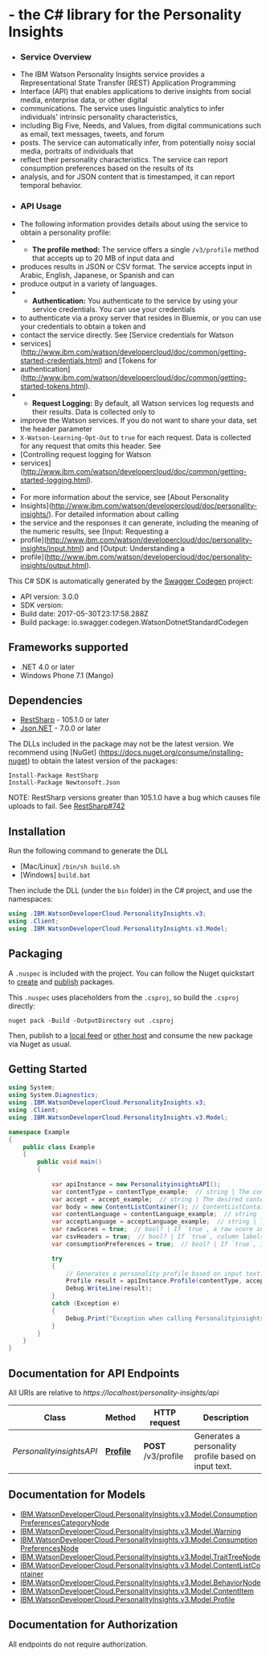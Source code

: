 #  - the C# library for the Personality Insights

 * ### Service Overview
 * The IBM Watson Personality Insights service provides a Representational State Transfer (REST) Application Programming
 * Interface (API) that enables applications to derive insights from social media, enterprise data, or other digital
 * communications. The service uses linguistic analytics to infer individuals' intrinsic personality characteristics,
 * including Big Five, Needs, and Values, from digital communications such as email, text messages, tweets, and forum
 * posts. The service can automatically infer, from potentially noisy social media, portraits of individuals that
 * reflect their personality characteristics. The service can report consumption preferences based on the results of its
 * analysis, and for JSON content that is timestamped, it can report temporal behavior.
 * ### API Usage
 * The following information provides details about using the service to obtain a personality profile:
 * * **The profile method:** The service offers a single `/v3/profile` method that accepts up to 20 MB of input data and
 * produces results in JSON or CSV format. The service accepts input in Arabic, English, Japanese, or Spanish and can
 * produce output in a variety of languages.
 * * **Authentication:** You authenticate to the service by using your service credentials. You can use your credentials
 * to authenticate via a proxy server that resides in Bluemix, or you can use your credentials to obtain a token and
 * contact the service directly. See [Service credentials for Watson
 * services](http://www.ibm.com/watson/developercloud/doc/common/getting-started-credentials.html) and [Tokens for
 * authentication](http://www.ibm.com/watson/developercloud/doc/common/getting-started-tokens.html).
 * * **Request Logging:** By default, all Watson services log requests and their results. Data is collected only to
 * improve the Watson services. If you do not want to share your data, set the header parameter
 * `X-Watson-Learning-Opt-Out` to `true` for each request. Data is collected for any request that omits this header. See
 * [Controlling request logging for Watson
 * services](http://www.ibm.com/watson/developercloud/doc/common/getting-started-logging.html).
 *
 * For more information about the service, see [About Personality
 * Insights](http://www.ibm.com/watson/developercloud/doc/personality-insights/). For detailed information about calling
 * the service and the responses it can generate, including the meaning of the numeric results, see [Input: Requesting a
 * profile](http://www.ibm.com/watson/developercloud/doc/personality-insights/input.html) and [Output: Understanding a
 * profile](http://www.ibm.com/watson/developercloud/doc/personality-insights/output.html).

This C# SDK is automatically generated by the [Swagger Codegen](https://github.com/swagger-api/swagger-codegen) project:

- API version: 3.0.0
- SDK version: 
- Build date: 2017-05-30T23:17:58.288Z
- Build package: io.swagger.codegen.WatsonDotnetStandardCodegen

<a name="frameworks-supported"></a>
## Frameworks supported
- .NET 4.0 or later
- Windows Phone 7.1 (Mango)

<a name="dependencies"></a>
## Dependencies
- [RestSharp](https://www.nuget.org/packages/RestSharp) - 105.1.0 or later
- [Json.NET](https://www.nuget.org/packages/Newtonsoft.Json/) - 7.0.0 or later

The DLLs included in the package may not be the latest version. We recommend using [NuGet] (https://docs.nuget.org/consume/installing-nuget) to obtain the latest version of the packages:
```
Install-Package RestSharp
Install-Package Newtonsoft.Json
```

NOTE: RestSharp versions greater than 105.1.0 have a bug which causes file uploads to fail. See [RestSharp#742](https://github.com/restsharp/RestSharp/issues/742)

<a name="installation"></a>
## Installation
Run the following command to generate the DLL
- [Mac/Linux] `/bin/sh build.sh`
- [Windows] `build.bat`

Then include the DLL (under the `bin` folder) in the C# project, and use the namespaces:
```csharp
using .IBM.WatsonDeveloperCloud.PersonalityInsights.v3;
using .Client;
using .IBM.WatsonDeveloperCloud.PersonalityInsights.v3.Model;
```

<a name="packaging"></a>
## Packaging

A `.nuspec` is included with the project. You can follow the Nuget quickstart to [create](https://docs.microsoft.com/en-us/nuget/quickstart/create-and-publish-a-package#create-the-package) and [publish](https://docs.microsoft.com/en-us/nuget/quickstart/create-and-publish-a-package#publish-the-package) packages.

This `.nuspec` uses placeholders from the `.csproj`, so build the `.csproj` directly:

```
nuget pack -Build -OutputDirectory out .csproj
```

Then, publish to a [local feed](https://docs.microsoft.com/en-us/nuget/hosting-packages/local-feeds) or [other host](https://docs.microsoft.com/en-us/nuget/hosting-packages/overview) and consume the new package via Nuget as usual.

<a name="getting-started"></a>
## Getting Started

```csharp
using System;
using System.Diagnostics;
using .IBM.WatsonDeveloperCloud.PersonalityInsights.v3;
using .Client;
using .IBM.WatsonDeveloperCloud.PersonalityInsights.v3.Model;

namespace Example
{
    public class Example
    {
        public void main()
        {
            
            var apiInstance = new PersonalityinsightsAPI();
            var contentType = contentType_example;  // string | The content type of the request: plain text (the default), HTML, or JSON. Per the JSON specification, the default character encoding for JSON content is effectively always UTF-8; per the HTTP specification, the default encoding for plain text and HTML is ISO-8859-1 (effectively, the ASCII character set). When specifying a content type of plain text or HTML, include the `charset` parameter to indicate the character encoding of the input text, for example, `Content-Type: text/plain;charset=utf-8`. (default to text/plain)
            var accept = accept_example;  // string | The desired content type of the response: JSON (the default) or CSV. CSV output includes a fixed number of columns and optional headers. (default to application/json)
            var body = new ContentListContainer(); // ContentListContainer | A maximum of 20 MB of content to analyze, though the service requires much less text; for more information, see [Guidelines for providing sufficient input](http://www.ibm.com/watson/developercloud/doc/personality-insights/basics.html#overviewGuidelines). A JSON request must conform to the `ContentListContainer` model.
            var contentLanguage = contentLanguage_example;  // string | The language of the input text for the request: Arabic, English, Spanish, or Japanese. Regional variants are treated as their parent language; for example, `en-US` is interpreted as `en`. The effect of the `Content-Language` header depends on the `Content-Type` header. When `Content-Type` is `text/plain` or `text/html`, `Content-Language` is the only way to specify the language. When `Content-Type` is `application/json`, `Content-Language` overrides a language specified with the `language` parameter of a `ContentItem` object, and content items that specify a different language are ignored; omit this header to base the language on the specification of the content items. You can specify any combination of languages for `Content-Language` and `Accept-Language`. (optional)  (default to en)
            var acceptLanguage = acceptLanguage_example;  // string | The desired language of the response. For two-character arguments, regional variants are treated as their parent language; for example, `en-US` is interpreted as `en`. You can specify any combination of languages for the input and response content. (optional)  (default to en)
            var rawScores = true;  // bool? | If `true`, a raw score in addition to a normalized percentile is returned for each characteristic; raw scores are not compared with a sample population. If `false` (the default), only normalized percentiles are returned. (optional)  (default to false)
            var csvHeaders = true;  // bool? | If `true`, column labels are returned with a CSV response; if `false` (the default), they are not. Applies only when the `Accept` header is set to `text/csv`. (optional)  (default to false)
            var consumptionPreferences = true;  // bool? | If `true`, information about consumption preferences is returned with the results; if `false` (the default), the response does not include the information. (optional)  (default to false)

            try
            {
                // Generates a personality profile based on input text.
                Profile result = apiInstance.Profile(contentType, accept, body, contentLanguage, acceptLanguage, rawScores, csvHeaders, consumptionPreferences);
                Debug.WriteLine(result);
            }
            catch (Exception e)
            {
                Debug.Print("Exception when calling PersonalityinsightsAPI.Profile: " + e.Message );
            }
        }
    }
}
```

<a name="documentation-for-api-endpoints"></a>
## Documentation for API Endpoints

All URIs are relative to *https://localhost/personality-insights/api*

Class | Method | HTTP request | Description
------------ | ------------- | ------------- | -------------
*PersonalityinsightsAPI* | [**Profile**](PersonalityinsightsAPI.md#profile) | **POST** /v3/profile | Generates a personality profile based on input text.


<a name="documentation-for-models"></a>
## Documentation for Models

 - [IBM.WatsonDeveloperCloud.PersonalityInsights.v3.Model.ConsumptionPreferencesCategoryNode](ConsumptionPreferencesCategoryNode.md)
 - [IBM.WatsonDeveloperCloud.PersonalityInsights.v3.Model.Warning](Warning.md)
 - [IBM.WatsonDeveloperCloud.PersonalityInsights.v3.Model.ConsumptionPreferencesNode](ConsumptionPreferencesNode.md)
 - [IBM.WatsonDeveloperCloud.PersonalityInsights.v3.Model.TraitTreeNode](TraitTreeNode.md)
 - [IBM.WatsonDeveloperCloud.PersonalityInsights.v3.Model.ContentListContainer](ContentListContainer.md)
 - [IBM.WatsonDeveloperCloud.PersonalityInsights.v3.Model.BehaviorNode](BehaviorNode.md)
 - [IBM.WatsonDeveloperCloud.PersonalityInsights.v3.Model.ContentItem](ContentItem.md)
 - [IBM.WatsonDeveloperCloud.PersonalityInsights.v3.Model.Profile](Profile.md)


<a name="documentation-for-authorization"></a>
## Documentation for Authorization

All endpoints do not require authorization.
